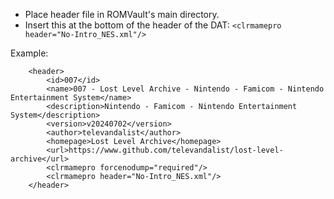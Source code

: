 - Place header file in ROMVault's main directory.
- Insert this at the bottom of the header of the DAT: `<clrmamepro header="No-Intro_NES.xml"/>`

Example:
```
	<header>
		<id>007</id>
		<name>007 - Lost Level Archive - Nintendo - Famicom - Nintendo Entertainment System</name>
		<description>Nintendo - Famicom - Nintendo Entertainment System</description>
		<version>v20240702</version>
		<author>televandalist</author>
		<homepage>Lost Level Archive</homepage>
		<url>https://www.github.com/televandalist/lost-level-archive</url>
		<clrmamepro forcenodump="required"/>
		<clrmamepro header="No-Intro_NES.xml"/>
	</header>
```